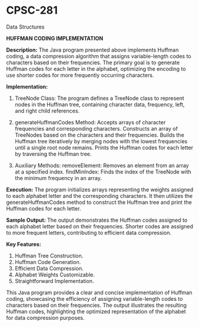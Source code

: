 # CPSC-281
Data Structures

**HUFFMAN CODING IMPLEMENTATION**

**Description:**
The Java program presented above implements Huffman coding, a data compression algorithm that assigns variable-length codes to characters based on their frequencies. The primary goal is to generate Huffman codes for each letter in the alphabet, optimizing the encoding to use shorter codes for more frequently occurring characters.

**Implementation:**

1) TreeNode Class: The program defines a TreeNode class to represent nodes in the Huffman tree, containing character data, frequency, left, and right child references.

2) generateHuffmanCodes Method:
    Accepts arrays of character frequencies and corresponding characters.
    Constructs an array of TreeNodes based on the characters and their frequencies.
    Builds the Huffman tree iteratively by merging nodes with the lowest frequencies until a single root node remains.
    Prints the Huffman codes for each letter by traversing the Huffman tree.

3) Auxiliary Methods:
    removeElement: Removes an element from an array at a specified index.
    findMinIndex: Finds the index of the TreeNode with the minimum frequency in an array.

**Execution:**
The program initializes arrays representing the weights assigned to each alphabet letter and the corresponding characters. It then utilizes the generateHuffmanCodes method to construct the Huffman tree and print the Huffman codes for each letter.

**Sample Output:**
The output demonstrates the Huffman codes assigned to each alphabet letter based on their frequencies. Shorter codes are assigned to more frequent letters, contributing to efficient data compression.

**Key Features:**
1) Huffman Tree Construction.
2) Huffman Code Generation.
3) Efficient Data Compression.
4) Alphabet Weights Customizable.
5) Straightforward Implementation.

This Java program provides a clear and concise implementation of Huffman coding, showcasing the efficiency of assigning variable-length codes to characters based on their frequencies. The output illustrates the resulting Huffman codes, highlighting the optimized representation of the alphabet for data compression purposes.
